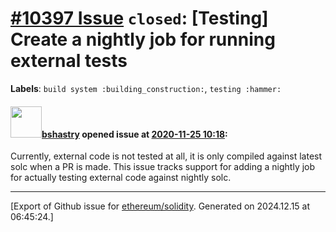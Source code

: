 # [\#10397 Issue](https://github.com/ethereum/solidity/issues/10397) `closed`: [Testing] Create a nightly job for running external tests
**Labels**: `build system :building_construction:`, `testing :hammer:`


#### <img src="https://avatars.githubusercontent.com/u/2388185?v=4" width="50">[bshastry](https://github.com/bshastry) opened issue at [2020-11-25 10:18](https://github.com/ethereum/solidity/issues/10397):

Currently, external code is not tested at all, it is only compiled against latest solc when a PR is made. This issue tracks support for adding a nightly job for actually testing external code against nightly solc.




-------------------------------------------------------------------------------



[Export of Github issue for [ethereum/solidity](https://github.com/ethereum/solidity). Generated on 2024.12.15 at 06:45:24.]
